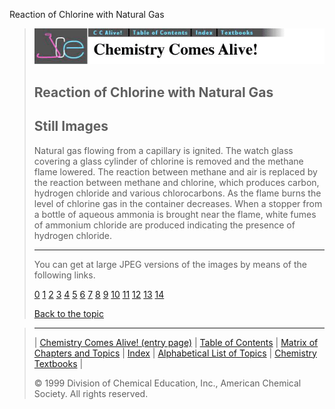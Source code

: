 





 Reaction of Chlorine with Natural Gas
 



> ![Chemistry Comes Alive!](ccahead.gif)
> 
> 
> 
> 
> 
> 
> 
> 
> 
> ## Reaction of Chlorine with Natural Gas
> 
> 
> 
> 
> ## Still Images
> 
> 
> 
> 
> 
> 
> 
> 
> 
>  Natural gas flowing from a capillary is ignited. The watch glass covering a glass cylinder of chlorine is removed and the methane flame lowered. The reaction between methane and air is replaced by the reaction between methane and chlorine, which produces carbon, hydrogen chloride and various chlorocarbons. As the flame burns the level of chlorine gas in the container decreases. When a stopper from a bottle of aqueous ammonia is brought near the flame, white fumes of ammonium chloride are produced indicating the presence of hydrogen chloride.
>  
> 
> 
> 
> ---
> 
> 
> 
> 
> 
>  You can get at large JPEG versions of the images by means of the following links.
>    
> 
> 
> [0](../../STILLS/CLPR/CLPR/64JPG48/0.JPG) 
> [1](../../STILLS/CLPR/CLPR/64JPG48/1.JPG) 
> [2](../../STILLS/CLPR/CLPR/64JPG48/2.JPG) 
> [3](../../STILLS/CLPR/CLPR/64JPG48/3.JPG) 
> [4](../../STILLS/CLPR/CLPR/64JPG48/4.JPG) 
> [5](../../STILLS/CLPR/CLPR/64JPG48/5.JPG) 
> [6](../../STILLS/CLPR/CLPR/64JPG48/6.JPG) 
> [7](../../STILLS/CLPR/CLPR/64JPG48/7.JPG) 
> [8](../../STILLS/CLPR/CLPR/64JPG48/8.JPG) 
> [9](../../STILLS/CLPR/CLPR/64JPG48/9.JPG) 
> [10](../../STILLS/CLPR/CLPR/64JPG48/10.JPG) 
> [11](../../STILLS/CLPR/CLPR/64JPG48/11.JPG) 
> [12](../../STILLS/CLPR/CLPR/64JPG48/12.JPG) 
> [13](../../STILLS/CLPR/CLPR/64JPG48/13.JPG) 
> [14](../../STILLS/CLPR/CLPR/64JPG48/14.JPG) 
> 
> 
> 
> 
> [Back to the topic](../../MAIN/CLPR/PAGE1.HTM)



> ---
> 
> 
>  |
>  [Chemistry Comes Alive! (entry page)](../../INDEX.HTM) 
>  |
>  [Table of Contents](../../CONTENTS.HTM) 
>  |
>  [Matrix of Chapters and Topics](../../MATRIX.HTM) 
>  |
>  [Index](../../WORDS.HTM) 
>  |
>  [Alphabetical List of Topics](../../ALPHATOP.HTM) 
>  |
>  [Chemistry Textbooks](../../BOOKS.HTM) 
>  |
>  
>  © 1999 Division of Chemical Education, Inc.,
American Chemical Society. All rights reserved.






